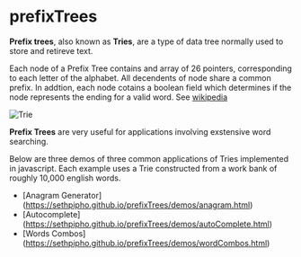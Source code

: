 # prefixTrees

**Prefix trees**, also known as **Tries**, are a type of data tree normally used to store and retireve text.

Each node of a Prefix Tree contains and array of 26 pointers, corresponding to each letter of the alphabet. All
decendents of node share a common prefix. In addtion, each node cotains a boolean field which determines if the node
represents the ending for a valid word. See [wikipedia](https://en.wikipedia.org/wiki/Trie)

![Trie](https://upload.wikimedia.org/wikipedia/commons/thumb/b/be/Trie_example.svg/250px-Trie_example.svg.png)

**Prefix Trees** are very useful for applications involving exstensive word searching. 

Below are three demos of  three common applications of Tries implemented in javascript. Each example uses a Trie constructed 
from a work bank of roughly 10,000 english words.

* [Anagram Generator] (https://sethpipho.github.io/prefixTrees/demos/anagram.html)
* [Autocomplete] (https://sethpipho.github.io/prefixTrees/demos/autoComplete.html)
* [Words Combos] (https://sethpipho.github.io/prefixTrees/demos/wordCombos.html)
